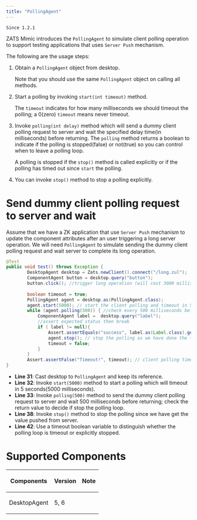 ```yaml
---
title: "PollingAgent"
---
```


 

`Since 1.2.1`

ZATS Mimic introduces the `PollingAgent` to simulate client polling
operation to support testing applications that uses `Server Push`
mechanism.

The following are the usage steps:

1.  Obtain a `PollingAgent` object from desktop.
      
    Note that you should use the same `PollingAgent` object on calling
    all methods.
2.  Start a polling by invoking `start(int timeout)` method.
      
    The `timeout` indicates for how many milliseconds we should timeout
    the polling; a 0(zero) `timeout` means never timeout.
3.  Invoke `polling(int delay)` method which will send a dummy client
    polling request to server and wait the specified delay time(in
    milliseconds) before returning. The `polling` method returns a
    boolean to indicate if the polling is stopped(false) or not(true) so
    you can control when to leave a polling loop.
      
    A polling is stopped if the `stop()` method is called explicitly or
    if the polling has timed out since `start` the polling.
4.  You can invoke `stop()` method to stop a polling explicitly.

# Send dummy client polling request to server and wait

Assume that we have a ZK application that use `Server Push` mechanism to
update the component attributes after an user triggering a long server
operation. We will need `PollingAgent` to simulate sending the dummy
client polling request and wait server to complete its long operation.

```java
@Test
public void test() throws Exception {
        DesktopAgent desktop = Zats.newClient().connect("/long.zul");
        ComponentAgent button = desktop.query("button");
        button.click(); //trigger long operation (will cost 3000 milliseconds)
        
        boolean timeout = true;
        PollingAgent agent = desktop.as(PollingAgent.class); 
        agent.start(5000); // start the client polling and timeout in 5000 milliseconds(5 seconds) 
        while (agent.polling(500)) { //check every 500 milliseconds before polling is stopped
            ComponentAgent label =  desktop.query("label");
            //assert expected status then break
            if ( label != null){
                Assert.assertEquals("success", label.as(Label.class).getValue());
                agent.stop(); // stop the polling as we have done the test
                timeout = false;
            }
        }
        Assert.assertFalse("Timeout!", timeout); // client polling timeout
}
```

- **Line 31**: Cast desktop to `PollingAgent` and keep its reference.
- **Line 32**: Invoke `start(5000)` method to start a polling which will
  timeout in 5 seconds(5000 milliseconds).
- **Line 33**: Invoke `polling(500)` method to send the dummy client
  polling request to server and wait 500 milliseconds before returning;
  check the return value to decide if stop the polling loop.
- **Line 38**: Invoke `stop()` method to stop the polling since we have
  get the value pushed from server.
- **Line 42**: Use a timeout boolean variable to distinguish whether the
  polling loop is timeout or explicitly stopped.

# Supported Components

<table>
<thead>
<tr class="header">
<th><center>
<p>Components</p>
</center></th>
<th><center>
<p>Version</p>
</center></th>
<th><center>
<p>Note</p>
</center></th>
</tr>
</thead>
<tbody>
<tr class="odd">
<td><p>DesktopAgent</p></td>
<td><p>5, 6</p></td>
<td></td>
</tr>
</tbody>
</table>

 
